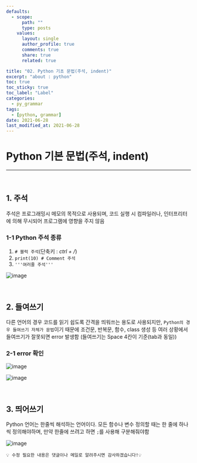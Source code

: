 ```yaml
---
defaults:
  - scope:
      path: ""
      type: posts
    values:
      layout: single
      author_profile: true
      comments: true
      share: true
      related: true

title: "02. Python 기초 문법(주석, indent)"
excerpt: "about : python"
toc: true
toc_sticky: true
toc_label: "Label"
categories:
  - py_grammar
tags:
  - [python, grammar]
date: 2021-06-28
last_modified_at: 2021-06-28
---
```


# Python 기본 문법(주석, indent)
---
<br>

## 1. 주석

주석은 프로그래밍시 메모의 목적으로 사용되며, 코드 실행 시 컴파일러나, 인터프리터에 의해 무시되어 프로그램에 영향을 주지 않음

### 1-1 Python 주석 종류

1. `# 블럭 주석`(단축키 : *ctrl + /*)
2. `print(10) # Comment 주석`
3. `'''여러줄 주석'''`

![image](https://user-images.githubusercontent.com/77658029/123656324-c5b46900-d86a-11eb-9c48-f052c0acf86a.png)

<br>

## 2. 들여쓰기

다른 언어의 경우 코드를 읽기 쉽도록 간격을 띄워쓰는 용도로 사용되지만, `Python의 경우 들여쓰기 자체가 문법`이기 때문에 조건문, 반복문, 함수, class 생성 등 여러 상황에서 들여쓰기가 잘못되면 error 발생함
(들여쓰기는 Space 4칸이 기준(tab과 동일))

### 2-1 error 확인

![image](https://user-images.githubusercontent.com/77658029/123657043-69057e00-d86b-11eb-9cbd-05ff4670e709.png)

![image](https://user-images.githubusercontent.com/77658029/123657318-a5d17500-d86b-11eb-8824-e8bc40231a56.png)


<br>

## 3. 띄어쓰기

Python 언어는 한줄씩 해석하는 언어이다. 모든 함수나 변수 정의할 때는 한 줄에 하나씩 정의해야하며, 만약 한줄에 쓰려고 하면 `;`를 사용해 구분해줘야함

![image](https://user-images.githubusercontent.com/77658029/123657600-e630f300-d86b-11eb-90b6-73c9086ad315.png)


```
💡 수정 필요한 내용은 댓글이나 메일로 알려주시면 감사하겠습니다!💡 
```